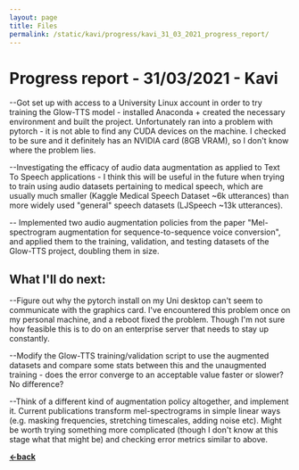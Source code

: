 ```yaml
---
layout: page
title: Files
permalink: /static/kavi/progress/kavi_31_03_2021_progress_report/
---
```


# Progress report - 31/03/2021 - Kavi

--Got set up with access to a University Linux account in order to try training the Glow-TTS model - installed Anaconda + created the necessary environment and built the project. Unfortunately ran into a problem with pytorch - it is not able to find any CUDA devices on the machine. I checked to be sure and it definitely has an NVIDIA card (8GB VRAM), so I don't know where the problem lies.  

--Investigating the efficacy of audio data augmentation as applied to Text To Speech applications - I think this will be useful in the future when trying to train using audio datasets pertaining to medical speech, which are usually much smaller (Kaggle Medical Speech Dataset ~6k utterances) than more widely used "general" speech datasets (LJSpeech ~13k utterances).

-- Implemented two audio augmentation policies from the paper "Mel-spectrogram augmentation for sequence-to-sequence voice conversion", and applied them to the training, validation, and testing datasets of the Glow-TTS project, doubling them in size.

## What I'll do next:

--Figure out why the pytorch install on my Uni desktop can't seem to communicate with the graphics card. I've encountered this problem once on my personal machine, and a reboot fixed the problem. Though I'm not sure how feasible this is to do on an enterprise server that needs to stay up constantly. 

--Modify the Glow-TTS training/validation script to use the augmented datasets and compare some stats between this and the unaugmented training - does the error converge to an acceptable value faster or slower? No difference?

--Think of a different kind of augmentation policy altogether, and implement it. Current publications transform mel-spectrograms in simple linear ways (e.g. masking frequencies, stretching timescales, adding noise etc). Might be worth trying something more complicated (though I don't know at this stage what that might be) and checking error metrics similar to above.  

[**<-back**](/static/kavi/progress)  
